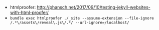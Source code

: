- htmlproofer: http://phansch.net/2017/09/10/testing-jekyll-websites-with-html-proofer/
- `bundle exec htmlproofer ./_site --assume-extension --file-ignore /.*\/assets\/reveal\.js\/.*/ --url-ignore=/localhost/`
